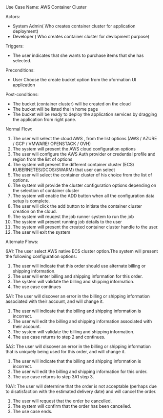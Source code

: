 Use Case Name: AWS Container Cluster

Actors:

* System Admin\( Who creates container cluster for application deployment\)
* Developer \( Who creates container cluster for devlopment purpose\)

Triggers:

* The user indicates that she wants to purchase items that she has selected.

Preconditions:

* User Choose the create bucket option from the  xformation UI application

Post-conditions:

* The bucket \(container cluster\) will be created on the cloud
* The  bucket will be listed the in  home page 
* The bucket will be ready to deploy the application services by dragging the application from right pane.

Normal Flow:

1. The user will select the cloud AWS , from the list options \(AWS / AZURE / GCP / VMWARE/ OPENSTACK / OVH\)
2. The system will present the  AWS cloud configuration options
3. The user will configure the  AWS  Auth provider or credential profile and region from the list of options
4. The system will present the  different container cluster \(ECS/ KUBERNETES/DCOS/SWARM\) that user can select
5. The user will select the container cluster of his choice from the list of options.
6. The system will provide the cluster configuration options depending on the selection of container cluster
7. The system will enable the ADD button when all the configuration data setup is complete.
8. The user will click the add button to initiate the container cluster creation on the cloud.
9. The system will reuqest the job runner system to run the  job
10. The system will present running job details to the user
11. The system will present the created container cluster handle to the user.
12. The user will exit the system

Alternate Flows:

6A1: The user select AWS native ECS cluster option.The system will present the following configuration options:

1. The user will indicate that this order should use alternate billing or shipping information.
2. The user will enter billing and shipping information for this order.
3. The system will validate the billing and shipping information.
4. The use case continues

5A1: The user will discover an error in the billing or shipping information associated with their account, and will change it.

1. The user will indicate that the billing and shipping information is incorrect.
2. The user will edit the billing and shipping information associated with their account.
3. The system will validate the billing and shipping information.
4. The use case returns to step 2 and continues.

5A2: The user will discover an error in the billing or shipping information that is uniquely being used for this order, and will change it.

1. The user will indicate that the billing and shipping information is incorrect.
2. The user will edit the billing and shipping information for this order.
3. The use case returns to step 3A1 step 3.

10A1: The user will determine that the order is not acceptable \(perhaps due to disatisfaction with the estimated delivery date\) and will cancel the order.

1. The user will request that the order be cancelled.
2. The system will confirm that the order has been cancelled.
3. The use case ends.



